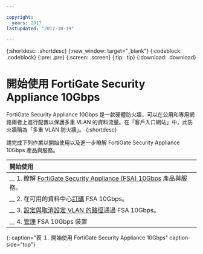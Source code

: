 ```yaml
---

copyright:
  years: 2017
lastupdated: "2017-10-19"

---
```


{:shortdesc: .shortdesc}
{:new_window: target="_blank"}
{:codeblock: .codeblock}
{:pre: .pre}
{:screen: .screen}
{:tip: .tip}
{:download: .download}

# 開始使用 FortiGate Security Appliance 10Gbps

FortiGate Security Appliance 10Gbps 是一款硬體防火牆，可以在公用和專用網路兩者上進行配置以保護多重 VLAN 的資料流量。在「客戶入口網站」中，此防火牆稱為「多重 VLAN 防火牆」。
{:shortdesc}

請完成下列作業以開始使用以及進一步瞭解 FortiGate Security Appliance 10Gbps 產品與服務。

| 開始使用       |
|:------------------|
| __ 1. 瞭解 [FortiGate Security Appliance (FSA) 10Gbps](about.html) 產品與服務。 |
| __ 2. 在可用的資料中心[訂購](ordering-firewall.html) FSA 10Gbps。 |
| __ 3. [設定與取消設定 VLAN 的路徑](managing-vlans.html)通過 FSA 10Gbps。  |
| __ 4. [管理](managing-firewall-device-details.html) FSA 10Gbps 裝置
{: caption="表 １. 開始使用 FortiGate Security Appliance 10Gbps" caption-side="top"} 
